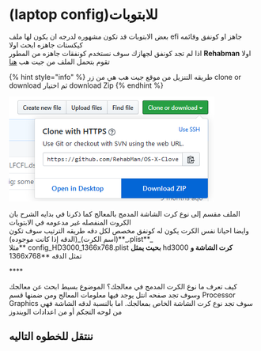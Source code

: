 # \(laptop config\)للابتوبات

بعض الابتوبات قد تكون مشهوره لدرجه ان يكون لها ملف efi جاهز او كونفق وقائمه كيكستات جاهزه ابحث اولا   
اذا لم تجد كونفق لجهازك سوف نستخدم  كونفقات جاهزه من المطور **Rehabman** اولا تقوم بتحمل الملف من جيت هب [هنا](https://github.com/RehabMan/OS-X-Clover-Laptop-Config)

{% hint style="info" %}
طريقه التنزيل من موقع جيت هب هي من زر clone or download ثم اختيار download Zip
{% endhint %}

![](../.gitbook/assets/image%20%2850%29.png)

الملف مقسم إلى نوع كرت الشاشة المدمج بالمعالج كما ذكرنا في بدايه الشرح بان الكروت المنفصله غير مدعومه في الابتوبات  
وايضا احيانا نفس الكرت يكون له كونفق مخصص لكل دقه طريقه الترتيب سوف تكون _\*\*\(اسم الكرت\)\_\(الدقه إذا كانت موجوده\).plist**\_  
مثلا** config\_HD3000\_1366x768.plist **بحيث يمثل** hd3000 **كرت الشاشة و** 1366x768\*\* تمثل الدقه

\*\*\*\*

كيف تعرف ما نوع الكرت المدمج في معالجك؟ الموضوع بسيط ابحث عن معالجك وسوف تجد صفحه انتل يوجد فيها معلومات المعالج ومن ضمنها قسم Processor Graphics سوف تجد نوع كرت الشاشة الخاص بمعالجك. اما بالنسبة لدقه الشاشة فهي من لوحه التجكم أو من اعدادات الويندوز

## ننتقل للخطوه التاليه

